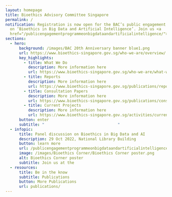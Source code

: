 ```yaml
---
layout: homepage
title: Bioethics Advisory Committee Singapore
permalink: /
notification: Registration is now open for the BAC’s public engagement programme
  on ‘Bioethics in Big Data and Artificial Intelligence’. Join us <a
  href="/publicengagementprogrammeonbigdataandartificialintelligence/">here</a>.
sections:
  - hero:
      background: /images/BAC 20th Anniversary banner blue1.png
      url: https://www.bioethics-singapore.gov.sg/who-we-are/overview/
      key_highlights:
        - title: What We Do
          description: More information here
          url: https://www.bioethics-singapore.gov.sg/who-we-are/what-we-do/
        - title: Reports
          description: More information here
          url: https://www.bioethics-singapore.gov.sg/publications/reports/
        - title: Consultation Papers
          description: More information here
          url: https://www.bioethics-singapore.gov.sg/publications/consultation-papers/
        - title: Current Projects
          description: More information here
          url: https://www.bioethics-singapore.gov.sg/activities/current-projects/
      button: enter
      subtitle: "                                "
  - infopic:
      title: Panel discussion on Bioethics in Big Data and AI
      description: 29 Oct 2022, National Library Building
      button: learn more
      url: /publicengagementprogrammeonbigdataandartificialintelligence/
      image: /images/Bioethics Corner/Bioethics Corner poster.png
      alt: Bioethics Corner poster
      subtitle: Join us at the
  - resources:
      title: Be in the know
      subtitle: Publications
      button: More Publications
      url: publications/
---
```

